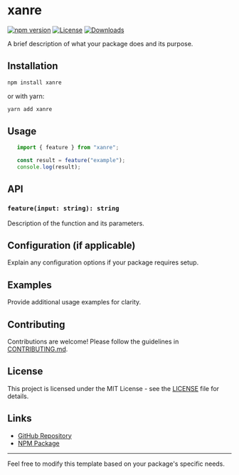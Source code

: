 
# xanre

[![npm version](https://img.shields.io/npm/v/xanre.svg)](https://www.npmjs.com/package/xanre)
[![License](https://img.shields.io/npm/l/xanre.svg)](https://github.com/your-username/xanre/blob/main/LICENSE)
[![Downloads](https://img.shields.io/npm/dt/xanre.svg)](https://www.npmjs.com/package/xanre)

A brief description of what your package does and its purpose.

## Installation

```sh
npm install xanre
```

or with yarn:

```sh
yarn add xanre
```

## Usage

```js
   import { feature } from "xanre";

   const result = feature("example");
   console.log(result);
```

## API

### `feature(input: string): string`
Description of the function and its parameters.

## Configuration (if applicable)
Explain any configuration options if your package requires setup.

## Examples
Provide additional usage examples for clarity.

## Contributing
Contributions are welcome! Please follow the guidelines in [CONTRIBUTING.md](./CONTRIBUTING.md).

## License

This project is licensed under the MIT License - see the [LICENSE](./LICENSE) file for details.

## Links
- [GitHub Repository](https://github.com/your-username/xanre)
- [NPM Package](https://www.npmjs.com/package/xanre)

---

Feel free to modify this template based on your package's specific needs.